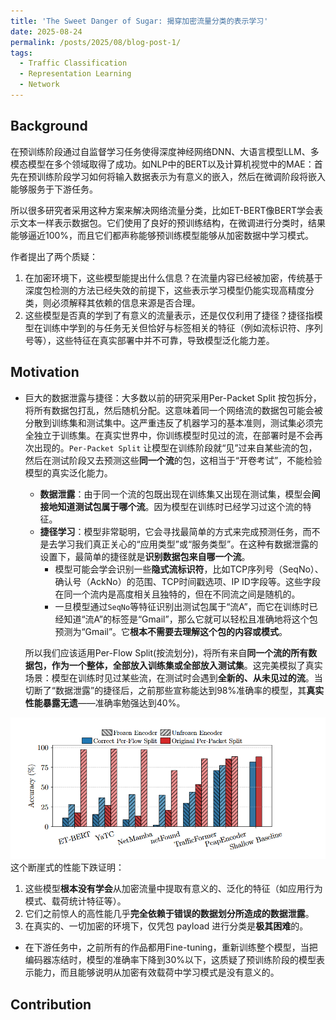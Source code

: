 ```yaml
---
title: 'The Sweet Danger of Sugar: 揭穿加密流量分类的表示学习'
date: 2025-08-24
permalink: /posts/2025/08/blog-post-1/
tags:
  - Traffic Classification
  - Representation Learning
  - Network
---
```


## Background

在预训练阶段通过自监督学习任务使得深度神经网络DNN、大语言模型LLM、多模态模型在多个领域取得了成功。如NLP中的BERT以及计算机视觉中的MAE：首先在预训练阶段学习如何将输入数据表示为有意义的嵌入，然后在微调阶段将嵌入能够服务于下游任务。

所以很多研究者采用这种方案来解决网络流量分类，比如ET-BERT像BERT学会表示文本一样表示数据包。它们使用了良好的预训练结构，在微调进行分类时，结果能够逼近100%，而且它们都声称能够预训练模型能够从加密数据中学习模式。

作者提出了两个质疑：

1.  在加密环境下，这些模型能提出什么信息？在流量内容已经被加密，传统基于深度包检测的方法已经失效的前提下，这些表示学习模型仍能实现高精度分类，则必须解释其依赖的信息来源是否合理。
2. 这些模型是否真的学到了有意义的流量表示，还是仅仅利用了捷径？捷径指模型在训练中学到的与任务无关但恰好与标签相关的特征（例如流标识符、序列号等），这些特征在真实部署中并不可靠，导致模型泛化能力差。

## Motivation

- 巨大的数据泄露与捷径：大多数以前的研究采用Per-Packet Split 按包拆分，将所有数据包打乱，然后随机分配。这意味着同一个网络流的数据包可能会被分散到训练集和测试集中。这严重违反了机器学习的基本准则，测试集必须完全独立于训练集。在真实世界中，你训练模型时见过的流，在部署时是不会再次出现的。`Per-Packet Split` 让模型在训练阶段就“见”过来自某些流的包，然后在测试阶段又去预测这些**同一个流**的包，这相当于“开卷考试”，不能检验模型的真实泛化能力。

  - **数据泄露**：由于同一个流的包既出现在训练集又出现在测试集，模型会**间接地知道测试包属于哪个流**。因为模型在训练时已经学习过这个流的特征。
  - **捷径学习**：模型非常聪明，它会寻找最简单的方式来完成预测任务，而不是去学习我们真正关心的“应用类型”或“服务类型”。在这种有数据泄露的设置下，最简单的捷径就是**识别数据包来自哪一个流**。
    - 模型可能会学会识别一些**隐式流标识符**，比如TCP序列号（SeqNo）、确认号（AckNo）的范围、TCP时间戳选项、IP ID字段等。这些字段在同一个流内是高度相关且独特的，但在不同流之间是随机的。
    - 一旦模型通过`SeqNo`等特征识别出测试包属于“流A”，而它在训练时已经知道“流A”的标签是“Gmail”，那么它就可以轻松且准确地将这个包预测为“Gmail”。它**根本不需要去理解这个包的内容或模式**。

  所以我们应该适用Per-Flow Split(按流划分)，将所有来自**同一个流的所有数据包，作为一个整体，全部放入训练集或全部放入测试集**。这完美模拟了真实场景：模型在训练时见过某些流，在测试时会遇到**全新的、从未见过的流**。当切断了“数据泄露”的捷径后，之前那些宣称能达到98%准确率的模型，其**真实性能暴露无遗**——准确率勉强达到40%。

![image-20250824182050246](../images/Blog1.png)
这个断崖式的性能下跌证明：

1. 这些模型**根本没有学会**从加密流量中提取有意义的、泛化的特征（如应用行为模式、载荷统计特征等）。
2. 它们之前惊人的高性能几乎**完全依赖于错误的数据划分所造成的数据泄露**。
3. 在真实的、一切加密的环境下，仅凭包 payload 进行分类是**极其困难**的。



- 在下游任务中，之前所有的作品都用Fine-tuning，重新训练整个模型，当把编码器冻结时，模型的准确率下降到30%以下，这质疑了预训练阶段的模型表示能力，而且能够说明从加密有效载荷中学习模式是没有意义的。

## Contribution
